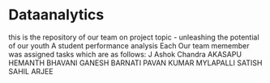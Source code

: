 # Dataanalytics
this is the repository of our team on project topic - unleashing the potential of our youth A student performance analysis
Each Our team memember was assigned tasks which are as follows:
J Ashok Chandra
AKASAPU HEMANTH BHAVANI GANESH
BARNATI PAVAN KUMAR
MYLAPALLI SATISH
SAHIL ARJEE
